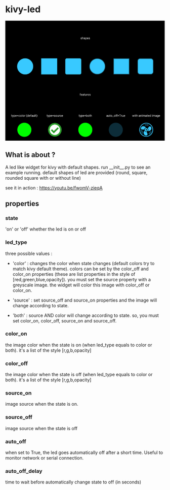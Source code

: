 # kivy-led
![screenshot](https://raw.githubusercontent.com/olivier-boesch/garden.led/master/screenshot.png)
## What is about ?
A led like widget for kivy with default shapes. run \_\_init\_\_.py to see an example running. default shapes of led are provided (round, square, rounded square with or without line)

see it in action : https://youtu.be/fwomV-zieqA 

## properties
### state
'on' or 'off' whether the led is on or off
### led_type
three possible values :
- 'color' : changes the color when state changes (default colors try to match kivy default theme). colors can be set by the color_off and color_on properties (these are list properties in the style of [red,green,blue,opacity]). you must set the source property with a greyscale image. the widget will color this image with color_off or color_on.

- 'source' : set source_off and source_on properties and the image will change according to state.

- 'both' : source AND color will change according to state. so, you must set color_on, color_off, source_on and source_off.

### color_on
the image color when the state is on (when led_type equals to color or both). it's a list of the style [r,g,b,opacity]
### color_off
the image color when the state is off (when led_type equals to color or both). it's a list of the style [r,g,b,opacity]
### source_on
image source when the state is on.
### source_off
image source when the state is off
### auto_off
when set to True, the led goes automatically off after a short time. Useful to monitor network or serial connection.
### auto_off_delay
time to wait before automatically change state to off (in seconds)
